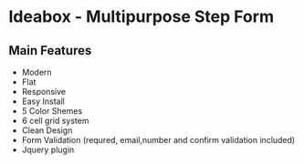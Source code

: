 # Ideabox - Multipurpose Step Form

## Main Features

* Modern
* Flat
* Responsive
* Easy Install
* 5 Color Shemes
* 6 cell grid system
* Clean Design
* Form Validation (requred, email,number and confirm validation included)
* Jquery plugin
